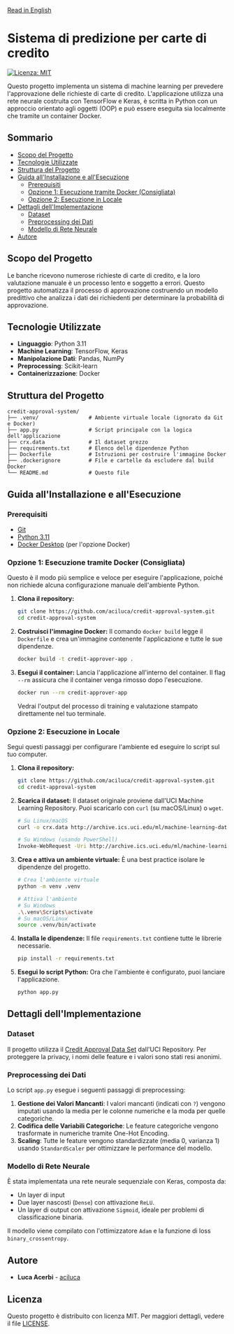 [Read in English](README.md)

# Sistema di predizione per carte di credito
[![Licenza: MIT](https://img.shields.io/badge/License-MIT-yellow.svg)](https://opensource.org/licenses/MIT)

Questo progetto implementa un sistema di machine learning per prevedere l'approvazione delle richieste di carte di credito. L'applicazione utilizza una rete neurale costruita con TensorFlow e Keras, è scritta in Python con un approccio orientato agli oggetti (OOP) e può essere eseguita sia localmente che tramite un container Docker.

## Sommario

- [Scopo del Progetto](#scopo-del-progetto)
- [Tecnologie Utilizzate](#tecnologie-utilizzate)
- [Struttura del Progetto](#struttura-del-progetto)
- [Guida all'Installazione e all'Esecuzione](#guida-allinstallazione-e-allesecuzione)
  - [Prerequisiti](#prerequisiti)
  - [Opzione 1: Esecuzione tramite Docker (Consigliata)](#opzione-1-esecuzione-tramite-docker-consigliata)
  - [Opzione 2: Esecuzione in Locale](#opzione-2-esecuzione-in-locale)
- [Dettagli dell'Implementazione](#dettagli-dellimplementazione)
  - [Dataset](#dataset)
  - [Preprocessing dei Dati](#preprocessing-dei-dati)
  - [Modello di Rete Neurale](#modello-di-rete-neurale)
- [Autore](#autore)

## Scopo del Progetto

Le banche ricevono numerose richieste di carte di credito, e la loro valutazione manuale è un processo lento e soggetto a errori. Questo progetto automatizza il processo di approvazione costruendo un modello predittivo che analizza i dati dei richiedenti per determinare la probabilità di approvazione.

## Tecnologie Utilizzate

- **Linguaggio**: Python 3.11
- **Machine Learning**: TensorFlow, Keras
- **Manipolazione Dati**: Pandas, NumPy
- **Preprocessing**: Scikit-learn
- **Containerizzazione**: Docker

## Struttura del Progetto

```
credit-approval-system/
├── .venv/                # Ambiente virtuale locale (ignorato da Git e Docker)
├── app.py                # Script principale con la logica dell'applicazione
├── crx.data              # Il dataset grezzo
├── requirements.txt      # Elenco delle dipendenze Python
├── Dockerfile            # Istruzioni per costruire l'immagine Docker
├── .dockerignore         # File e cartelle da escludere dal build Docker
└── README.md             # Questo file
```

## Guida all'Installazione e all'Esecuzione

### Prerequisiti

- [Git](https://git-scm.com/)
- [Python 3.11](https://www.python.org/downloads/)
- [Docker Desktop](https://www.docker.com/products/docker-desktop/) (per l'opzione Docker)

### Opzione 1: Esecuzione tramite Docker (Consigliata)

Questo è il modo più semplice e veloce per eseguire l'applicazione, poiché non richiede alcuna configurazione manuale dell'ambiente Python.

1.  **Clona il repository:**
    ```bash
    git clone https://github.com/aciluca/credit-approval-system.git
    cd credit-approval-system
    ```

2.  **Costruisci l'immagine Docker:**
    Il comando `docker build` legge il `Dockerfile` e crea un'immagine contenente l'applicazione e tutte le sue dipendenze.
    ```bash
    docker build -t credit-approver-app .
    ```

3.  **Esegui il container:**
    Lancia l'applicazione all'interno del container. Il flag `--rm` assicura che il container venga rimosso dopo l'esecuzione.
    ```bash
    docker run --rm credit-approver-app
    ```
    Vedrai l'output del processo di training e valutazione stampato direttamente nel tuo terminale.

### Opzione 2: Esecuzione in Locale

Segui questi passaggi per configurare l'ambiente ed eseguire lo script sul tuo computer.

1.  **Clona il repository:**
    ```bash
    git clone https://github.com/aciluca/credit-approval-system.git
    cd credit-approval-system
    ```

2.  **Scarica il dataset:**
    Il dataset originale proviene dall'UCI Machine Learning Repository. Puoi scaricarlo con `curl` (su macOS/Linux) o `wget`.
    ```bash
    # Su Linux/macOS
    curl -o crx.data http://archive.ics.uci.edu/ml/machine-learning-databases/credit-screening/crx.data

    # Su Windows (usando PowerShell)
    Invoke-WebRequest -Uri http://archive.ics.uci.edu/ml/machine-learning-databases/credit-screening/crx.data -OutFile crx.data
    ```

3.  **Crea e attiva un ambiente virtuale:**
    È una best practice isolare le dipendenze del progetto.
    ```bash
    # Crea l'ambiente virtuale
    python -m venv .venv

    # Attiva l'ambiente
    # Su Windows
    .\.venv\Scripts\activate
    # Su macOS/Linux
    source .venv/bin/activate
    ```

4.  **Installa le dipendenze:**
    Il file `requirements.txt` contiene tutte le librerie necessarie.
    ```bash
    pip install -r requirements.txt
    ```

5.  **Esegui lo script Python:**
    Ora che l'ambiente è configurato, puoi lanciare l'applicazione.
    ```bash
    python app.py
    ```

## Dettagli dell'Implementazione

### Dataset

Il progetto utilizza il [Credit Approval Data Set](http://archive.ics.uci.edu/ml/datasets/Credit+Approval) dall'UCI Repository. Per proteggere la privacy, i nomi delle feature e i valori sono stati resi anonimi.

### Preprocessing dei Dati

Lo script `app.py` esegue i seguenti passaggi di preprocessing:
1.  **Gestione dei Valori Mancanti**: I valori mancanti (indicati con `?`) vengono imputati usando la media per le colonne numeriche e la moda per quelle categoriche.
2.  **Codifica delle Variabili Categoriche**: Le feature categoriche vengono trasformate in numeriche tramite One-Hot Encoding.
3.  **Scaling**: Tutte le feature vengono standardizzate (media 0, varianza 1) usando `StandardScaler` per ottimizzare le performance del modello.

### Modello di Rete Neurale

È stata implementata una rete neurale sequenziale con Keras, composta da:
-   Un layer di input
-   Due layer nascosti (`Dense`) con attivazione `ReLU`.
-   Un layer di output con attivazione `Sigmoid`, ideale per problemi di classificazione binaria.

Il modello viene compilato con l'ottimizzatore `Adam` e la funzione di loss `binary_crossentropy`.

## Autore

- **Luca Acerbi** - [aciluca](https://github.com/aciluca)

## Licenza

Questo progetto è distribuito con licenza MIT. Per maggiori dettagli, vedere il file [LICENSE](LICENSE).
